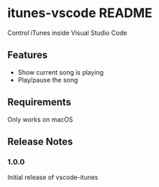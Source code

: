 # itunes-vscode README

Control iTunes inside Visual Studio Code

## Features

* Show current song is playing
* Play/pause the song

## Requirements

Only works on macOS

## Release Notes

### 1.0.0

Initial release of vscode-itunes